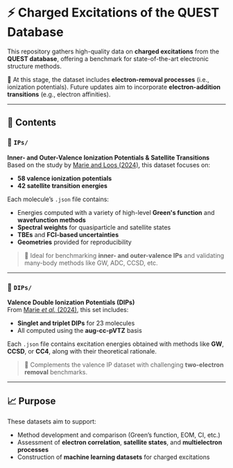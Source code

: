 # ⚡ Charged Excitations of the QUEST Database

This repository gathers high-quality data on **charged excitations** from the **QUEST database**, offering a benchmark for state-of-the-art electronic structure methods.

📌 At this stage, the dataset includes **electron-removal processes** (i.e., ionization potentials). Future updates aim to incorporate **electron-addition transitions** (e.g., electron affinities).

---

## 📂 Contents

### 🔹 `IPs/`  
**Inner- and Outer-Valence Ionization Potentials & Satellite Transitions**  
Based on the study by [Marie and Loos (2024)](https://pubs.acs.org/10.1021/acs.jctc.4c00216), this dataset focuses on:
- **58 valence ionization potentials**
- **42 satellite transition energies**
  
Each molecule’s `.json` file contains:
- Energies computed with a variety of high-level **Green's function** and **wavefunction methods**
- **Spectral weights** for quasiparticle and satellite states
- **TBEs** and **FCI-based uncertainties**
- **Geometries** provided for reproducibility

> 🧪 Ideal for benchmarking **inner- and outer-valence IPs** and validating many-body methods like GW, ADC, CCSD, etc.

---

### 🔹 `DIPs/`  
**Valence Double Ionization Potentials (DIPs)**  
From [Marie *et al.* (2024)](https://doi.org/10.1063/5.0250155), this set includes:
- **Singlet and triplet DIPs** for 23 molecules
- All computed using the **aug-cc-pVTZ** basis

Each `.json` file contains excitation energies obtained with methods like **GW**, **CCSD**, or **CC4**, along with their theoretical rationale.

> 🧬 Complements the valence IP dataset with challenging **two-electron removal** benchmarks.

---

## 📈 Purpose

These datasets aim to support:
- Method development and comparison (Green’s function, EOM, CI, etc.)
- Assessment of **electron correlation**, **satellite states**, and **multielectron processes**
- Construction of **machine learning datasets** for charged excitations
